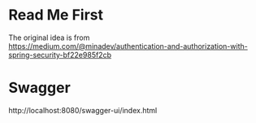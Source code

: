 # Read Me First

The original idea is from  
https://medium.com/@minadev/authentication-and-authorization-with-spring-security-bf22e985f2cb

# Swagger

http://localhost:8080/swagger-ui/index.html 